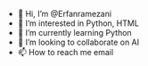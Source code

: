 - 👋 Hi, I’m @Erfanramezani
- 👀 I’m interested in Python, HTML
- 🌱 I’m currently learning Python
- 💞️ I’m looking to collaborate on AI
- 📫 How to reach me email

<!---
Erfanramezani/Erfanramezani is a ✨ special ✨ repository because its `README.md` (this file) appears on your GitHub profile.
You can click the Preview link to take a look at your changes.
--->
